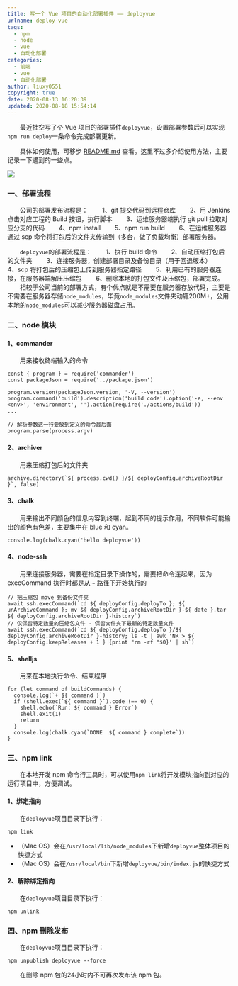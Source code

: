 ```yaml
---
title: 写一个 Vue 项目的自动化部署插件 —— deployvue
urlname: deploy-vue
tags:
  - npm
  - node
  - vue
  - 自动化部署
categories:
  - 前端
  - vue
  - 自动化部署
author: liuxy0551
copyright: true
date: 2020-08-13 16:20:39
updated: 2020-08-18 15:54:14
---
```


&emsp;&emsp;最近抽空写了个 Vue 项目的部署插件`deployvue`，设置部署参数后可以实现`npm run deploy`一条命令完成部署更新。

<!--more-->

&emsp;&emsp;具体如何使用，可移步 <a href="https://github.com/liuxy0551/deployvue#readme" target="_black">README.md</a> 查看。这里不过多介绍使用方法，主要记录一下遇到的一些点。

![](https://images-hosting.liuxianyu.cn/posts/deploy-vue/1.gif)

### 一、部署流程

&emsp;&emsp;公司的部署发布流程是：
&emsp;&emsp;1、git 提交代码到远程仓库
&emsp;&emsp;2、用 Jenkins 点击对应工程的 Build 按钮，执行脚本
&emsp;&emsp;3、运维服务器端执行 git pull 拉取对应分支的代码
&emsp;&emsp;4、npm install
&emsp;&emsp;5、npm run build
&emsp;&emsp;6、在运维服务器通过 scp 命令将打包后的文件夹传输到（多台，做了负载均衡）部署服务器。

&emsp;&emsp;`deployvue`的部署流程是：
&emsp;&emsp;1、执行 build 命令
&emsp;&emsp;2、自动压缩打包后的文件夹
&emsp;&emsp;3、连接服务器，创建部署目录及备份目录（用于回退版本）
&emsp;&emsp;4、scp 将打包后的压缩包上传到服务器指定路径
&emsp;&emsp;5、利用已有的服务器连接，在服务器端解压压缩包
&emsp;&emsp;6、删除本地的打包文件及压缩包，部署完成。
&emsp;&emsp;相较于公司当前的部署方式，有个优点就是不需要在服务器存放代码，主要是不需要在服务器存储`node_modules`，毕竟`node_modules`文件夹动辄200M+，公用本地的`node_modules`可以减少服务器磁盘占用。


### 二、node 模块

#### 1、commander

&emsp;&emsp;用来接收终端输入的命令
```
const { program } = require('commander')
const packageJson = require('../package.json')

program.version(packageJson.version, '-V, --version')
program.command('build').description('build code').option('-e, --env <env>', 'environment', '').action(require('./actions/build'))
...

// 解析参数这一行要放到定义的命令最后面
program.parse(process.argv)
```

#### 2、archiver

&emsp;&emsp;用来压缩打包后的文件夹
```
archive.directory(`${ process.cwd() }/${ deployConfig.archiveRootDir }`, false)
```

#### 3、chalk

&emsp;&emsp;用来输出不同颜色的信息内容到终端，起到不同的提示作用，不同软件可能输出的颜色有色差，主要集中在 blue 和 cyan。
```
console.log(chalk.cyan('hello deployvue'))
```

#### 4、node-ssh

&emsp;&emsp;用来连接服务器，需要在指定目录下操作的，需要把命令连起来，因为 execCommand 执行时都是从 `~` 路径下开始执行的
```
// 把压缩包 move 到备份文件夹
await ssh.execCommand(`cd ${ deployConfig.deployTo }; ${ unArchiveCommand }; mv ${ deployConfig.archiveRootDir }-${ date }.tar ${ deployConfig.archiveRootDir }-history`)
// 仅保留特定数量的压缩包文件 - 保留文件夹下最新的特定数量文件
await ssh.execCommand(`cd ${ deployConfig.deployTo }/${ deployConfig.archiveRootDir }-history; ls -t | awk 'NR > ${ deployConfig.keepReleases + 1 } {print "rm -rf "$0}' | sh`)
```

#### 5、shelljs

&emsp;&emsp;用来在本地执行命令、结束程序
```
for (let command of buildCommands) {
  console.log(`+ ${ command }`)
  if (shell.exec(`${ command }`).code !== 0) {
    shell.echo(`Run: ${ command } Error`)
    shell.exit(1)
    return
  }
  console.log(chalk.cyan(`DONE  ${ command } complete`))
}
```



### 三、npm link

&emsp;&emsp;在本地开发 npm 命令行工具时，可以使用`npm link`将开发模块指向到对应的运行项目中，方便调试。

#### 1、绑定指向

&emsp;&emsp;在`deployvue`项目目录下执行：
```
npm link
```
- （Mac OS）会在`/usr/local/lib/node_modules`下新增`deployvue`整体项目的快捷方式
- （Mac OS）会在`/usr/local/bin`下新增`deployvue/bin/index.js`的快捷方式


#### 2、解除绑定指向

&emsp;&emsp;在`deployvue`项目目录下执行：
```
npm unlink
```


### 四、npm 删除发布

&emsp;&emsp;在`deployvue`项目目录下执行：
```
npm unpublish deployvue --force
```

&emsp;&emsp;在删除 npm 包的24小时内不可再次发布该 npm 包。

